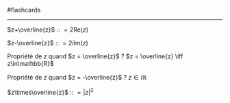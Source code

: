 #flashcards 

----

$z+\overline{z}$ :: $= 2\text{Re}(z)$
<!--SR:!2022-12-01,68,190-->

$z-\overline{z}$ :: $= 2i \text{Im}(z)$
<!--SR:!2022-12-26,71,170-->

Propriété de $z$ quand $z = \overline{z}$
?
$z = \overline{z} \iff z\in\mathbb{R}$
<!--SR:!2023-04-21,175,230-->

Propriété de $z$ quand $z = -\overline{z}$
?
$z\in i\mathbb{R}$
<!--SR:!2023-03-22,145,190-->

$z\times\overline{z}$ :: $= |z|^2$
<!--SR:!2023-01-30,104,210-->

